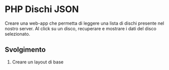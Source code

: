# PHP Dischi JSON

Creare una web-app che permetta di leggere una lista di dischi presente nel nostro server. Al click su un disco, recuperare e mostrare i dati del disco selezionato.

## Svolgimento

1. Creare un layout di base
